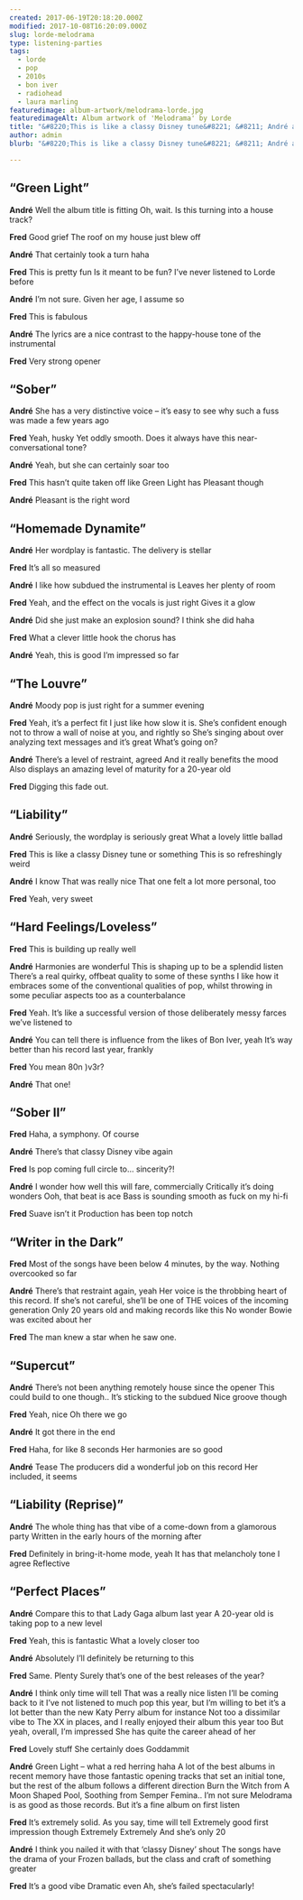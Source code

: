 ```yaml
---
created: 2017-06-19T20:18:20.000Z
modified: 2017-10-08T16:20:09.000Z
slug: lorde-melodrama
type: listening-parties
tags:
  - lorde
  - pop
  - 2010s
  - bon iver
  - radiohead
  - laura marling
featuredimage: album-artwork/melodrama-lorde.jpg
featuredimageAlt: Album artwork of 'Melodrama' by Lorde
title: "&#8220;This is like a classy Disney tune&#8221; &#8211; André and Fred listen to Lorde"
author: admin
blurb: "&#8220;This is like a classy Disney tune&#8221; &#8211; André and Fred listen to Lorde"

---
```


## “Green Light”

**André**
Well the album title is fitting
Oh, wait. Is this turning into a house track?

**Fred**
Good grief
The roof on my house just blew off

**André**
That certainly took a turn haha

**Fred**
This is pretty fun
Is it meant to be fun? I’ve never listened to Lorde before

**André**
I’m not sure. Given her age, I assume so

**Fred**
This is fabulous

**André**
The lyrics are a nice contrast to the happy-house tone of the instrumental

**Fred**
Very strong opener

## “Sober”

**André**
She has a very distinctive voice – it’s easy to see why such a fuss was made a few years ago

**Fred**
Yeah, husky
Yet oddly smooth. Does it always have this near-conversational tone?

**André**
Yeah, but she can certainly soar too

**Fred**
This hasn’t quite taken off like Green Light has
Pleasant though

**André**
Pleasant is the right word

## “Homemade Dynamite”

**André**
Her wordplay is fantastic. The delivery is stellar

**Fred**
It’s all so measured

**André**
I like how subdued the instrumental is
Leaves her plenty of room

**Fred**
Yeah, and the effect on the vocals is just right
Gives it a glow

**André**
Did she just make an explosion sound?
I think she did haha

**Fred**
What a clever little hook the chorus has

**André**
Yeah, this is good
I’m impressed so far

## “The Louvre”

**André**
Moody pop is just right for a summer evening

**Fred**
Yeah, it’s a perfect fit
I just like how slow it is. She’s confident enough not to throw a wall of noise at you, and rightly so
She’s singing about over analyzing text messages and it’s great
What’s going on?

**André**
There’s a level of restraint, agreed
And it really benefits the mood
Also displays an amazing level of maturity for a 20-year old

**Fred**
Digging this fade out.

## “Liability”

**André**
Seriously, the wordplay is seriously great
What a lovely little ballad

**Fred**
This is like a classy Disney tune or something
This is so refreshingly weird

**André**
I know
That was really nice
That one felt a lot more personal, too

**Fred**
Yeah, very sweet

## “Hard Feelings/Loveless”

**Fred**
This is building up really well

**André**
Harmonies are wonderful
This is shaping up to be a splendid listen
There’s a real quirky, offbeat quality to some of these synths
I like how it embraces some of the conventional qualities of pop, whilst throwing in some peculiar aspects too as a counterbalance

**Fred**
Yeah. It’s like a successful version of those deliberately messy farces we’ve listened to

**André**
You can tell there is influence from the likes of Bon Iver, yeah
It’s way better than his record last year, frankly

**Fred**
You mean 80n )v3r?

**André**
That one!

## “Sober II”

**Fred**
Haha, a symphony. Of course

**André**
There’s that classy Disney vibe again

**Fred**
Is pop coming full circle to… sincerity?!

**André**
I wonder how well this will fare, commercially
Critically it’s doing wonders
Ooh, that beat is ace
Bass is sounding smooth as fuck on my hi-fi

**Fred**
Suave isn’t it
Production has been top notch

## “Writer in the Dark”

**Fred**
Most of the songs have been below 4 minutes, by the way. Nothing overcooked so far

**André**
There’s that restraint again, yeah
Her voice is the throbbing heart of this record. If she’s not careful, she’ll be one of THE voices of the incoming generation
Only 20 years old and making records like this
No wonder Bowie was excited about her

**Fred**
The man knew a star when he saw one.

## “Supercut”

**André**
There’s not been anything remotely house since the opener
This could build to one though..
It’s sticking to the subdued
Nice groove though

**Fred**
Yeah, nice
Oh there we go

**André**
It got there in the end

**Fred**
Haha, for like 8 seconds
Her harmonies are so good

**André**
Tease
The producers did a wonderful job on this record
Her included, it seems

## “Liability (Reprise)”

**André**
The whole thing has that vibe of a come-down from a glamorous party
Written in the early hours of the morning after

**Fred**
Definitely in bring-it-home mode, yeah
It has that melancholy tone I agree
Reflective

## “Perfect Places”

**André**
Compare this to that Lady Gaga album last year
A 20-year old is taking pop to a new level

**Fred**
Yeah, this is fantastic
What a lovely closer too

**André**
Absolutely
I’ll definitely be returning to this

**Fred**
Same. Plenty
Surely that’s one of the best releases of the year?

**André**
I think only time will tell
That was a really nice listen
I’ll be coming back to it
I’ve not listened to much pop this year, but I’m willing to bet it’s a lot better than the new Katy Perry album for instance
Not too a dissimilar vibe to The XX in places, and I really enjoyed their album this year too
But yeah, overall, I’m impressed
She has quite the career ahead of her

**Fred**
Lovely stuff
She certainly does
Goddammit

**André**
Green Light – what a red herring haha
A lot of the best albums in recent memory have those fantastic opening tracks that set an initial tone, but the rest of the album follows a different direction
Burn the Witch from A Moon Shaped Pool, Soothing from Semper Femina..
I’m not sure Melodrama is as good as those records. But it’s a fine album on first listen

**Fred**
It’s extremely solid. As you say, time will tell
Extremely good first impression though
Extremely
Extremely
And she’s only 20

**André**
I think you nailed it with that ‘classy Disney’ shout
The songs have the drama of your Frozen ballads, but the class and craft of something greater

**Fred**
It’s a good vibe
Dramatic even
Ah, she’s failed spectacularly!